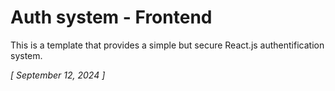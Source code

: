 # Auth system - Frontend

This is a template that provides a simple but secure React.js authentification system.

*[ September 12, 2024 ]*
